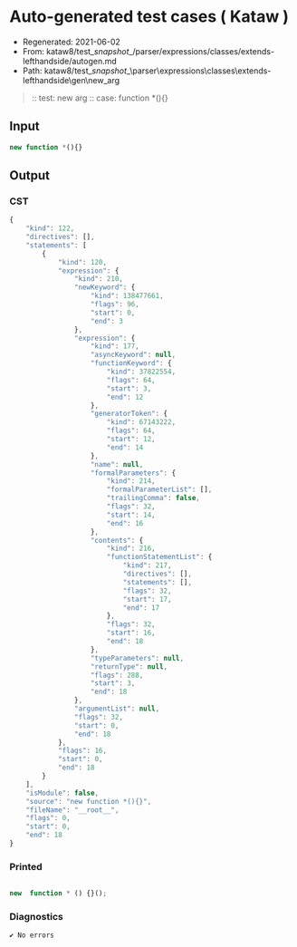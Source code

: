 # Auto-generated test cases ( Kataw )
- Regenerated: 2021-06-02
- From: kataw8/test\__snapshot__/parser/expressions/classes/extends-lefthandside/autogen.md
- Path: kataw8/test\__snapshot__\parser\expressions\classes\extends-lefthandside\gen\new_arg
> :: test: new arg
> :: case: function *(){}
## Input

`````js
new function *(){}
`````
## Output

### CST

```javascript
{
    "kind": 122,
    "directives": [],
    "statements": [
        {
            "kind": 120,
            "expression": {
                "kind": 210,
                "newKeyword": {
                    "kind": 138477661,
                    "flags": 96,
                    "start": 0,
                    "end": 3
                },
                "expression": {
                    "kind": 177,
                    "asyncKeyword": null,
                    "functionKeyword": {
                        "kind": 37822554,
                        "flags": 64,
                        "start": 3,
                        "end": 12
                    },
                    "generatorToken": {
                        "kind": 67143222,
                        "flags": 64,
                        "start": 12,
                        "end": 14
                    },
                    "name": null,
                    "formalParameters": {
                        "kind": 214,
                        "formalParameterList": [],
                        "trailingComma": false,
                        "flags": 32,
                        "start": 14,
                        "end": 16
                    },
                    "contents": {
                        "kind": 216,
                        "functionStatementList": {
                            "kind": 217,
                            "directives": [],
                            "statements": [],
                            "flags": 32,
                            "start": 17,
                            "end": 17
                        },
                        "flags": 32,
                        "start": 16,
                        "end": 18
                    },
                    "typeParameters": null,
                    "returnType": null,
                    "flags": 288,
                    "start": 3,
                    "end": 18
                },
                "argumentList": null,
                "flags": 32,
                "start": 0,
                "end": 18
            },
            "flags": 16,
            "start": 0,
            "end": 18
        }
    ],
    "isModule": false,
    "source": "new function *(){}",
    "fileName": "__root__",
    "flags": 0,
    "start": 0,
    "end": 18
}
```

### Printed

```javascript

new  function * () {}();
```

### Diagnostics

```javascript
✔ No errors
```

